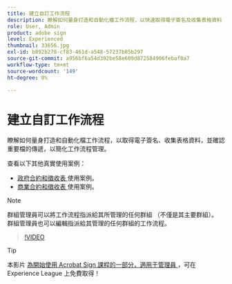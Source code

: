 ```yaml
---
title: 建立自訂工作流程
description: 瞭解如何量身打造和自動化檔工作流程，以快速取得電子簽名及收集表格資料
role: User, Admin
product: adobe sign
level: Experienced
thumbnail: 33656.jpg
exl-id: b892b278-cf83-461d-a548-57237b85b297
source-git-commit: a956bf6a54d392be58e609d872584906febaf0a7
workflow-type: tm+mt
source-wordcount: '149'
ht-degree: 0%

---
```


# 建立自訂工作流程

瞭解如何量身打造和自動化檔工作流程，以取得電子簽名、收集表格資料，並確認重要檔的傳遞，以簡化工作流程管理。

查看以下其他真實使用案例：

* [政府合約和徵收表 ](https://experienceleague.adobe.com/docs/document-cloud-learn/sign-learning-hub/expand/recipes/gov/usecasegovcontracts.html?lang=en) 使用案例。
* [商業合約和徵收表 ](https://experienceleague.adobe.com/docs/document-cloud-learn/sign-learning-hub/expand/recipes/com/usecasecomcontracts.html?lang=en) 使用案例。

>[!NOTE]
>
>群組管理員可以將工作流程指派給其所管理的任何群組 （不僅是其主要群組）。 群組管理員也可以編輯指派給其管理的任何群組的工作流程。

>[!VIDEO](https://video.tv.adobe.com/v/33656?hidetitle=true)

>[!TIP]
>
>本影片 [ 為開始使用 Acrobat Sign 課程的一部分，適用于管理員 ](https://experienceleague.adobe.com/?recommended=Sign-A-1-2020.2) ，可在 Experience League 上免費取得！
